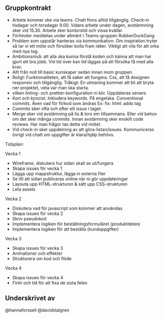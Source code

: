 ## Gruppkontrakt
  - Arbete kommer ske via teams. Chatt finns alltid tillgänglig. Check-in tisdagar och torsdagar 9.00. Vidare arbete under dagen, avstämnning sker vid 15.30.
    Arbete sker kontorstid och vissa kvällar.
  - Förhinder meddelas under allmänt i Teams-gruppen RubberDuckGang
  - Problem som uppstår hanteras via kommunikation. Om inspiration tryter så tar vi ett möte och försöker bolla fram idéer. Viktigt att vila för att orka med nya tag.
  - Ambitionsnivå: att alla ska kunna förstå koden och känna att man har gjort ett bra jobb. Vid tid över kan tid läggas på att försöka få med alla krav.
  - Allt från noll till basic kunskaper sedan innan inom gruppen.
  - Roligt: Funktionaliteten, att få saker att fungera. Css, att få designen responsiv och tillgänglig. Tråkigt: En utmaning kommer att bli att bryta ner projektet, veta var man ska starta.
  - vilken linting- och prettier-konfiguration ni kör. Uppdateras senare.
  - Kort och koncist. Inkludera keywords. På engelska. Conventional commits. Även vad för fil/kod som ändras Ex: fix: html: adds tag
  - Commits sker ofta och efter ett issue i taget.
  - Merge sker vid avstämning på tis & tors em tillsammans. Eller vid behov om det sker många commits. Innan avstämning sker enskilt code reviews.
    Har man frågor tas detta vid mötet.
  - Vid check-in sker uppdelning av att göra-listan/issues. Kommuniceras övrigt vid chatt om uppgifter är klara/hjälp behövs.
  
 Tidsplan:

Vecka 1
- Wireframe, diskutera hur sidan skall se ut/fungera
- Skapa issues för vecka 1
- Lägga upp mappstruktur, lägga in externa filer
- Se till att sidan publiceras online när ni gör uppdateringar
- Layouta upp HTML-strukturen & sätt upp CSS-strukturen
- Leta assets

Vecka 2
- Diskutera vad för javascript som kommer att användas
- Skapa issues för vecka 2
- Skriv pseudokod
- Implementera logiken för beställningsformuläret (produktdelen)
- Implementera logiken för att beställa (kunduppgifter)

Vecka 3
- Skapa issues för vecka 3
- Animationer och effekter
- Strukturera om kod och flöde

Vecka 4
- Skapa issues för vecka 4
- Finlir och tid för att fixa de sista felen

## Underskrivet av
@hannaforssell
@davidstalgren
